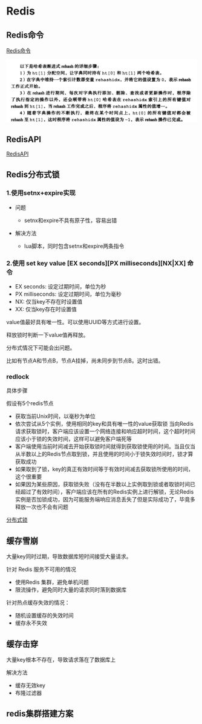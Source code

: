 # Redis

## Redis命令

[Redis命令](https://www.runoob.com/redis/redis-keys.html)

![image-20201013224430893](../img/DataBaseRedisRehash过程.png)

## RedisAPI

[RedisAPI](http://redisdoc.com/index.html)

## Redis分布式锁

### 1.使用setnx+expire实现

+ 问题
  + setnx和expire不具有原子性，容易出错

+ 解决方法
  + lua脚本，同时包含setnx和expire两条指令

### 2.使用 set key value [EX seconds][PX milliseconds][NX|XX] 命令

- EX seconds: 设定过期时间，单位为秒
- PX milliseconds: 设定过期时间，单位为毫秒
- NX: 仅当key不存在时设置值
- XX: 仅当key存在时设置值

value值最好具有唯一性。可以使用UUID等方式进行设置。

释放锁时判断一下value值再释放。

分布式情况下可能会出问题。

比如有节点A和节点B，节点A挂掉，尚未同步到节点B。这时出错。

### redlock

具体步骤

假设有5个redis节点

+ 获取当前Unix时间，以毫秒为单位
+ 依次尝试从5个实例，使用相同的key和具有唯一性的value获取锁
  当向Redis请求获取锁时，客户端应该设置一个网络连接和响应超时时间，这个超时时间应该小于锁的失效时间，这样可以避免客户端死等
+ 客户端使用当前时间减去开始获取锁时间就得到获取锁使用的时间。当且仅当从半数以上的Redis节点取到锁，并且使用的时间小于锁失效时间时，锁才算获取成功
+ 如果取到了锁，key的真正有效时间等于有效时间减去获取锁所使用的时间，这个很重要
+ 如果因为某些原因，获取锁失败（没有在半数以上实例取到锁或者取锁时间已经超过了有效时间），客户端应该在所有的Redis实例上进行解锁，无论Redis实例是否加锁成功，因为可能服务端响应消息丢失了但是实际成功了，毕竟多释放一次也不会有问题

[分布式锁](https://juejin.im/post/6844903830442737671)

## 缓存雪崩

大量key同时过期，导致数据库短时间接受大量请求。

针对 Redis 服务不可用的情况

+ 使用Redis 集群，避免单机问题
+ 限流操作，避免同时大量的请求同时落到数据库

针对热点缓存失效的情况：

+ 随机设置缓存的失效时间
+ 缓存永不失效



## 缓存击穿

大量key根本不存在，导致请求落在了数据库上

解决方法

+ 缓存无效key
+ 布隆过滤器



## redis集群搭建方案